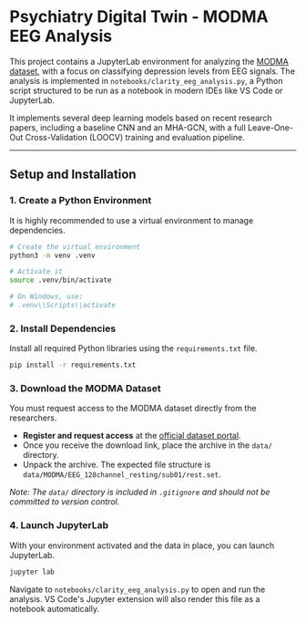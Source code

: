 # Psychiatry Digital Twin - MODMA EEG Analysis

This project contains a JupyterLab environment for analyzing the [MODMA dataset](http://modma.lzu.edu.cn/data_sources/sharing/), with a focus on classifying depression levels from EEG signals. The analysis is implemented in `notebooks/clarity_eeg_analysis.py`, a Python script structured to be run as a notebook in modern IDEs like VS Code or JupyterLab.

It implements several deep learning models based on recent research papers, including a baseline CNN and an MHA-GCN, with a full Leave-One-Out Cross-Validation (LOOCV) training and evaluation pipeline.

---

## Setup and Installation

### 1. Create a Python Environment

It is highly recommended to use a virtual environment to manage dependencies.

```bash
# Create the virtual environment
python3 -m venv .venv

# Activate it
source .venv/bin/activate

# On Windows, use:
# .venv\\Scripts\\activate
```

### 2. Install Dependencies

Install all required Python libraries using the `requirements.txt` file.

```bash
pip install -r requirements.txt
```

### 3. Download the MODMA Dataset

You must request access to the MODMA dataset directly from the researchers.

-   **Register and request access** at the [official dataset portal](http://modma.lzu.edu.cn/data_sources/sharing/).
-   Once you receive the download link, place the archive in the `data/` directory.
-   Unpack the archive. The expected file structure is `data/MODMA/EEG_128channel_resting/sub01/rest.set`.

*Note: The `data/` directory is included in `.gitignore` and should not be committed to version control.*

### 4. Launch JupyterLab

With your environment activated and the data in place, you can launch JupyterLab.

```bash
jupyter lab
```

Navigate to `notebooks/clarity_eeg_analysis.py` to open and run the analysis. VS Code's Jupyter extension will also render this file as a notebook automatically. 